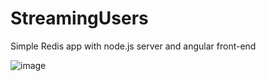 # StreamingUsers
Simple Redis app with node.js server and angular front-end

![image](https://user-images.githubusercontent.com/44745433/139751208-92f50cb1-9c5a-40f2-b946-a530d6c836c9.png)
